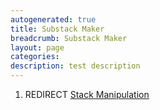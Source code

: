 ```yaml
---
autogenerated: true
title: Substack Maker
breadcrumb: Substack Maker
layout: page
categories: 
description: test description
---
```


1.  REDIRECT [Stack Manipulation](Stack_Manipulation )
